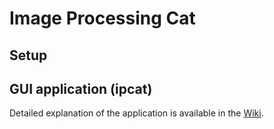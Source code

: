 # Image Processing Cat

## Setup

## GUI application (ipcat)

Detailed explanation of the application is available in the [Wiki](https://github.com/tkono17/ipcat/wiki).

